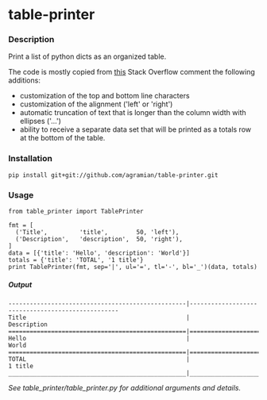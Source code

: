 # table-printer

### Description
Print a list of python dicts as an organized table.

The code is mostly copied from [this](http://stackoverflow.com/a/5087336) Stack Overflow comment the following additions:
- customization of the top and bottom line characters
- customization of the alignment ('left' or 'right')
- automatic truncation of text that is longer than the column width with ellipses ('...')
- ability to receive a separate data set that will be printed as a totals row at the bottom of the table.

### Installation
`pip install git+git://github.com/agramian/table-printer.git`

### Usage
```
from table_printer import TablePrinter

fmt = [
  ('Title',         'title',        50, 'left'),
  ('Description',   'description',  50, 'right'),
]
data = [{'title': 'Hello', 'description': 'World'}]
totals = {'title': 'TOTAL', '1 title'}
print TablePrinter(fmt, sep='|', ul='=', tl='-', bl='_')(data, totals)
```

##### Output
```
--------------------------------------------------|--------------------------------------------------
Title                                             |                                       Description
==================================================|==================================================
Hello                                             |                                             World
==================================================|==================================================
TOTAL                                             |                                           1 title
__________________________________________________|__________________________________________________
```

*See table_printer/table_printer.py for additional arguments and details.*
